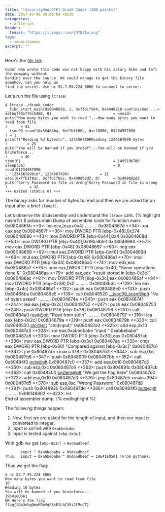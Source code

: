 ```yaml
---
title: "[SecurityMoocCTF] Drunk Coder (100 points)"
date: 2017-07-06 00:00:04 +0530
categories:
  - Write-ups
header:
  teaser: "https://i.imgur.com/jDYN8Iw.png"
tags:
  - securitymooc
excerpt: ""
---
```

Here's the [file link](/assets/write-ups/securitymoocctf/drunk_coder).


```
Coder who wrote this code was not happy with his salary hike and left the company without
handing over the source. We could manage to get the binary file somehow, can you help us
find the secret. Use nc 52.7.95.224 8060 to connect to server.
```
Let's run the file using `ltrace`:

```console
$ ltrace ./drunk_coder 
__libc_start_main(0x804865b, 1, 0xffb1f984, 0x8048810 <unfinished ...>
setbuf(0xf76c5d60, 0)                            = <void>
puts("How many bytes you want to read "...How many bytes you want to read from file
)      = 42
__isoc99_scanf(0x80488ba, 0xffb1f88c, 0xc10000, 01234567890
) = 1
printf("Reading %d bytes\n", 1234567890Reading 1234567890 bytes
)         = 25
puts("You will be banned if you brutef"...You will be banned if you bruteforce...
)      = 40
time(0)                                          = 1499196786
sleep(36)                                        = 0
read(01234567890
, "1234567890\n", 1234567890)              = 11
atoi(0xffb1f8ac, 0xffb1f8ac, 0x499602d2, 0)      = 0x499602d2
puts("Sorry Password in file is wrong"Sorry Password in file is wrong
)          = 32
+++ exited (status 0) +++
```
The binary asks for number of bytes to read and then we are asked for an input after a brief `sleep()`.

Let's observe the disassembly and understand the `ltrace` calls.
{% highlight nasm%}
$ pdisas main
Dump of assembler code for function main:
   0x0804865b <+0>:	lea    ecx,[esp+0x4]
                 ..........
   0x0804867d <+34>:	xor    eax,eax
   0x0804867f <+36>:	mov    DWORD PTR [ebp-0x48],0x274
   0x08048686 <+43>:	mov    DWORD PTR [ebp-0x44],0x4
   0x0804868d <+50>:	mov    DWORD PTR [ebp-0x40],0x19ba83ef
   0x08048694 <+57>:	mov    eax,DWORD PTR [ebp-0x48]
   0x08048697 <+60>:	neg    eax
   0x08048699 <+62>:	imul   eax,DWORD PTR [ebp-0x48]
   0x0804869d <+66>:	imul   eax,DWORD PTR [ebp-0x48]
   0x080486a1 <+70>:	imul   eax,DWORD PTR [ebp-0x44]
   0x080486a5 <+74>:	mov    edx,eax
   0x080486a7 <+76>:	mov    eax,DWORD PTR [ebp-0x40]       "Some operations done &"
   0x080486aa <+79>:	add    eax,edx                        "result stored in [ebp-0x3c]"
   0x080486ac <+81>:	mov    DWORD PTR [ebp-0x3c],eax
   0x080486af <+84>:	mov    DWORD PTR [ebp-0x38],0x0
                 ..........
   0x080486dc <+129>:	lea    eax,[ebp-0x4c]
   0x080486df <+132>:	push   eax
   0x080486e0 <+133>:	push   0x80488ba
   0x080486e5 <+138>:	call   0x8048520 <__isoc99_scanf@plt> "No. of bytes asked"
                 ..........
   0x0804874e <+243>:	push   eax
   0x0804874f <+244>:	lea    eax,[ebp-0x2c]
   0x08048752 <+247>:	push   eax
   0x08048753 <+248>:	push   DWORD PTR [ebp-0x38]
   0x08048756 <+251>:	call   0x80484a0 <read@plt>           "Read from stdin"
                 ..........
   0x08048797 <+316>:	lea    eax,[ebp-0x2c]
   0x0804879a <+319>:	push   eax
   0x0804879b <+320>:	call   0x8048530 <atoi@plt>           "atoi(input)"
   0x080487a0 <+325>:	add    esp,0x10
   0x080487a3 <+328>:	xor    eax,0xabbebabe                 "input ^ 0xabbebabe"
   0x080487a8 <+333>:	mov    DWORD PTR [ebp-0x30],eax
   0x080487ab <+336>:	mov    eax,DWORD PTR [ebp-0x3c]
   0x080487ae <+339>:	cmp    eax,DWORD PTR [ebp-0x30]       "Compared against [ebp-0x3c]"
   0x080487b1 <+342>:	jne    0x80487d5 <main+378>
   0x080487b3 <+344>:	sub    esp,0xc
   0x080487b6 <+347>:	push   0x8048909
   0x080487bb <+352>:	call   0x80484f0 <puts@plt>
   0x080487c0 <+357>:	add    esp,0x10
   0x080487c3 <+360>:	sub    esp,0xc
   0x080487c6 <+363>:	push   0x804891c
   0x080487cb <+368>:	call   0x8048500 <system@plt>         "We get the flag here"
   0x080487d0 <+373>:	add    esp,0x10
   0x080487d3 <+376>:	jmp    0x80487e5 <main+394>
   0x080487d5 <+378>:	sub    esp,0xc                        "Wrong Password"
   0x080487d8 <+381>:	push   0x8048930
   0x080487dd <+386>:	call   0x80484f0 <puts@plt>
                 ..........
   0x08048802 <+423>:	ret    
End of assembler dump.
{% endhighlight %}

The following things happen:
1. Now, first we are asked for the length of input, and then our input is converted to integer.
2. Input is xor'ed with `0xabbebabe`.
3. Input is tested against `[ebp-0x3c]`.

With gdb we get `[ebp-0x3c]` = `0xdeadbeef`.

```
       input ^ 0xabbebabe = 0xdeadbeef
Thus,  input = 0xabbebabe ^ 0xdeadbeef = 1964180561 (From python).
```
Thus we get the flag:

```console
$ nc 52.7.95.224 8060
How many bytes you want to read from file
10
Reading 10 bytes
You will be banned if you bruteforce...
1964180561
OK Here's the flag
flag{lBa3ohgOmuMZmVqP3sESLhC3Vi2fMuCT}
```
